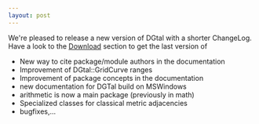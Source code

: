 ```yaml
---
layout: post
---
```

We're pleased to release a new version of DGtal with a shorter ChangeLog. Have a look to the [Download][1] section to get the last version of
*   New way to cite package/module authors in the documentation
*   Improvement of DGtal::GridCurve ranges
*   Improvement of package concepts in the documentation
*   new documentation for DGTal build on MSWindows
*   arithmetic is now a main package (previously in math)
*   Specialized classes for classical metric adjacencies
*   bugfixes,...

 [1]: https://liris.cnrs.fr/dgtal/download/ "Download"
